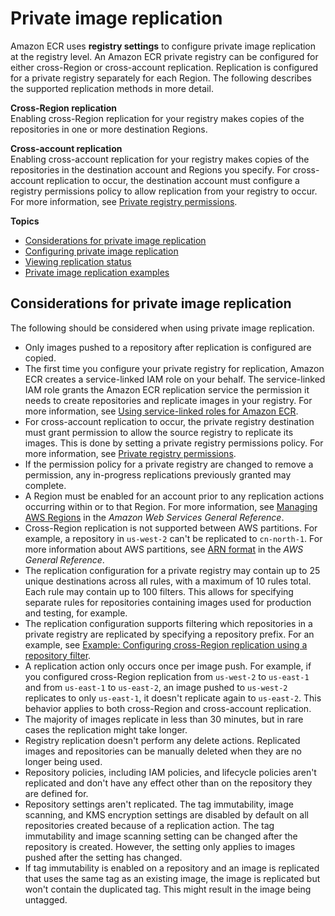 # Private image replication<a name="replication"></a>

Amazon ECR uses **registry settings** to configure private image replication at the registry level\. An Amazon ECR private registry can be configured for either cross\-Region or cross\-account replication\. Replication is configured for a private registry separately for each Region\. The following describes the supported replication methods in more detail\.

**Cross\-Region replication**  
Enabling cross\-Region replication for your registry makes copies of the repositories in one or more destination Regions\.

**Cross\-account replication**  
Enabling cross\-account replication for your registry makes copies of the repositories in the destination account and Regions you specify\. For cross\-account replication to occur, the destination account must configure a registry permissions policy to allow replication from your registry to occur\. For more information, see [Private registry permissions](registry-permissions.md)\.

**Topics**
+ [Considerations for private image replication](#replication-considerations)
+ [Configuring private image replication](registry-settings-configure.md)
+ [Viewing replication status](replication-status.md)
+ [Private image replication examples](registry-settings-examples.md)

## Considerations for private image replication<a name="replication-considerations"></a>

The following should be considered when using private image replication\.
+ Only images pushed to a repository after replication is configured are copied\.
+ The first time you configure your private registry for replication, Amazon ECR creates a service\-linked IAM role on your behalf\. The service\-linked IAM role grants the Amazon ECR replication service the permission it needs to create repositories and replicate images in your registry\. For more information, see [Using service\-linked roles for Amazon ECR](using-service-linked-roles.md)\.
+ For cross\-account replication to occur, the private registry destination must grant permission to allow the source registry to replicate its images\. This is done by setting a private registry permissions policy\. For more information, see [Private registry permissions](registry-permissions.md)\.
+ If the permission policy for a private registry are changed to remove a permission, any in\-progress replications previously granted may complete\.
+ A Region must be enabled for an account prior to any replication actions occurring within or to that Region\. For more information, see [Managing AWS Regions](https://docs.aws.amazon.com/general/latest/gr/rande-manage.html) in the *Amazon Web Services General Reference*\.
+ Cross\-Region replication is not supported between AWS partitions\. For example, a repository in `us-west-2` can't be replicated to `cn-north-1`\. For more information about AWS partitions, see [ARN format](https://docs.aws.amazon.com/general/latest/gr/aws-arns-and-namespaces.html#arns-syntax) in the *AWS General Reference*\.
+ The replication configuration for a private registry may contain up to 25 unique destinations across all rules, with a maximum of 10 rules total\. Each rule may contain up to 100 filters\. This allows for specifying separate rules for repositories containing images used for production and testing, for example\.
+ The replication configuration supports filtering which repositories in a private registry are replicated by specifying a repository prefix\. For an example, see [Example: Configuring cross\-Region replication using a repository filter](registry-settings-examples.md#registry-settings-examples-crr-filter)\.
+ A replication action only occurs once per image push\. For example, if you configured cross\-Region replication from `us-west-2` to `us-east-1` and from `us-east-1` to `us-east-2`, an image pushed to `us-west-2` replicates to only `us-east-1`, it doesn't replicate again to `us-east-2`\. This behavior applies to both cross\-Region and cross\-account replication\.
+ The majority of images replicate in less than 30 minutes, but in rare cases the replication might take longer\.
+ Registry replication doesn't perform any delete actions\. Replicated images and repositories can be manually deleted when they are no longer being used\.
+ Repository policies, including IAM policies, and lifecycle policies aren't replicated and don't have any effect other than on the repository they are defined for\.
+ Repository settings aren't replicated\. The tag immutability, image scanning, and KMS encryption settings are disabled by default on all repositories created because of a replication action\. The tag immutability and image scanning setting can be changed after the repository is created\. However, the setting only applies to images pushed after the setting has changed\.
+ If tag immutability is enabled on a repository and an image is replicated that uses the same tag as an existing image, the image is replicated but won't contain the duplicated tag\. This might result in the image being untagged\.